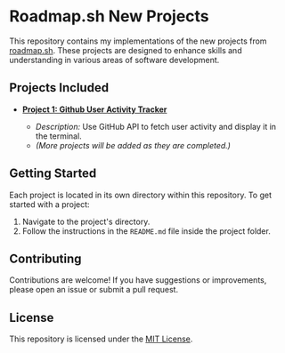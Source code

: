 # Roadmap.sh New Projects

This repository contains my implementations of the new projects from [roadmap.sh](https://roadmap.sh/projects). These projects are designed to enhance skills and understanding in various areas of software development.

## Projects Included

- **[Project 1: Github User Activity Tracker](./github-user-activity)**

  - _Description:_ Use GitHub API to fetch user activity and display it in the terminal.
  - _(More projects will be added as they are completed.)_

## Getting Started

Each project is located in its own directory within this repository. To get started with a project:

1. Navigate to the project's directory.
2. Follow the instructions in the `README.md` file inside the project folder.

## Contributing

Contributions are welcome! If you have suggestions or improvements, please open an issue or submit a pull request.

## License

This repository is licensed under the [MIT License](LICENSE).
